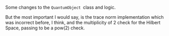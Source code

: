 Some changes to the `QuantumObject `class and logic.

But the most important I would say, is the trace norm implementation which was incorrect before, I think, and the multiplicity of 2 check for the Hilbert Space, passing to be a pow(2) check.